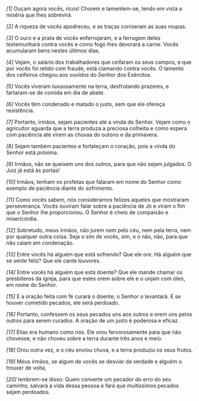 *[1]* Ouçam agora vocês, ricos! Chorem e lamentem-se, tendo em vista a miséria que lhes sobrevirá.

*[2]* A riqueza de vocês apodreceu, e as traças corroeram as suas roupas.

*[3]* O ouro e a prata de vocês enferrujaram, e a ferrugem deles testemunhará contra vocês e como fogo lhes devorará a carne. Vocês acumularam bens nestes últimos dias.

*[4]* Vejam, o salário dos trabalhadores que ceifaram os seus campos, e que por vocês foi retido com fraude, está clamando contra vocês. O lamento dos ceifeiros chegou aos ouvidos do Senhor dos Exércitos.

*[5]* Vocês viveram luxuosamente na terra, desfrutando prazeres, e fartaram-se de comida em dia de abate.

*[6]* Vocês têm condenado e matado o justo, sem que ele ofereça resistência.

*[7]* Portanto, irmãos, sejam pacientes até a vinda do Senhor. Vejam como o agricultor aguarda que a terra produza a preciosa colheita e como espera com paciência até virem as chuvas do outono e da primavera.

*[8]* Sejam também pacientes e fortaleçam o coração, pois a vinda do Senhor está próxima.

*[9]* Irmãos, não se queixem uns dos outros, para que não sejam julgados. O Juiz já está às portas!

*[10]* Irmãos, tenham os profetas que falaram em nome do Senhor como exemplo de paciência diante do sofrimento.

*[11]* Como vocês sabem, nós consideramos felizes aqueles que mostraram perseverança. Vocês ouviram falar sobre a paciência de Jó e viram o fim que o Senhor lhe proporcionou. O Senhor é cheio de compaixão e misericórdia.

*[12]* Sobretudo, meus irmãos, não jurem nem pelo céu, nem pela terra, nem por qualquer outra coisa. Seja o sim de vocês, sim, e o não, não, para que não caiam em condenação.

*[13]* Entre vocês há alguém que está sofrendo? Que ele ore. Há alguém que se sente feliz? Que ele cante louvores.

*[14]* Entre vocês há alguém que está doente? Que ele mande chamar os presbíteros da igreja, para que estes orem sobre ele e o unjam com óleo, em nome do Senhor.

*[15]* E a oração feita com fé curará o doente; o Senhor o levantará. E se houver cometido pecados, ele será perdoado.

*[16]* Portanto, confessem os seus pecados uns aos outros e orem uns pelos outros para serem curados. A oração de um justo é poderosa e eficaz.

*[17]* Elias era humano como nós. Ele orou fervorosamente para que não chovesse, e não choveu sobre a terra durante três anos e meio.

*[18]* Orou outra vez, e o céu enviou chuva, e a terra produziu os seus frutos.

*[19]* Meus irmãos, se algum de vocês se desviar da verdade e alguém o trouxer de volta,

*[20]* lembrem-se disso: Quem converte um pecador do erro do seu caminho, salvará a vida dessa pessoa e fará que muitíssimos pecados sejam perdoados.

